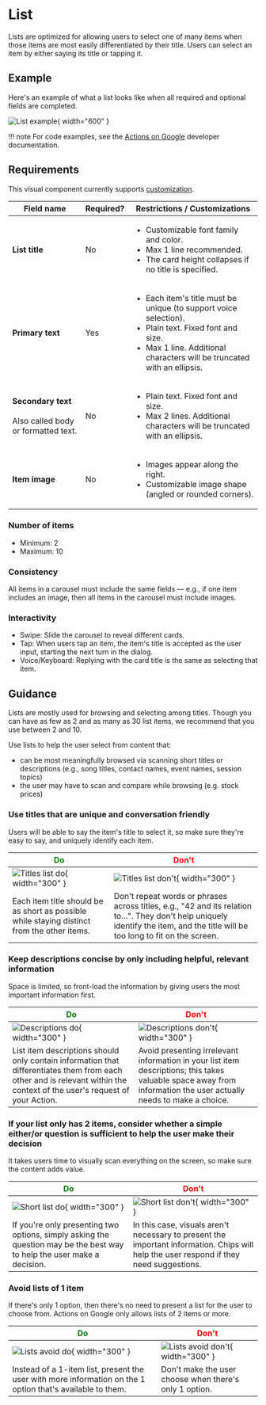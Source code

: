 # List

Lists are optimized for allowing users to select one of many items when those
items are most easily differentiated by their title. Users can select an item by
either saying its title or tapping it.

## Example

Here's an example of what a list looks like when all required and optional
fields are completed.

![List example](../static/listmappeddaisies.png){ width="600" }

!!! note
    For code examples, see the
    [Actions on Google](https://developers.google.com/assistant/df-asdk/responses#basic_card)
    developer documentation.

## Requirements

This visual component currently supports [customization](customization.md).

Field name | Required? | Restrictions / Customizations
---|---|---
**List title** | No | <ul><li>Customizable font family and color.</li><li>Max 1 line recommended.</li><li>The card height collapses if no title is specified.</li></ul>
**Primary text** | Yes | <ul><li>Each item's title must be unique (to support voice selection).</li><li>Plain text. Fixed font and size.</li><li>Max 1 line. Additional characters will be truncated with an ellipsis.</li></ul>
**Secondary text**<br/><br/>Also called body or formatted text. | No | <ul><li>Plain text. Fixed font and size.</li><li>Max 2 lines. Additional characters will be truncated with an ellipsis.</li></ul>
**Item image** | No | <ul><li>Images appear along the right.</li><li>Customizable image shape (angled or rounded corners).</li></ul>

### Number of items

- Minimum: 2
- Maximum: 10

### Consistency

All items in a carousel must include the same fields — e.g., if one item
includes an image, then all items in the carousel must include images.

### Interactivity

- Swipe: Slide the carousel to reveal different cards.
- Tap: When users tap an item, the item's title is accepted as the user input, starting the next turn in the dialog.
- Voice/Keyboard: Replying with the card title is the same as selecting that item.

## Guidance

Lists are mostly used for browsing and selecting among titles. Though you can
have as few as 2 and as many as 30 list items, we recommend that you use between
2 and 10.

Use lists to help the user select from content that:

- can be most meaningfully browsed via scanning short titles or descriptions (e.g., song titles, contact names, event names, session topics)
- the user may have to scan and compare while browsing (e.g. stock prices)

### Use titles that are unique and conversation friendly

Users will be able to say the item's title to select it, so make sure they're
easy to say, and uniquely identify each item.

<span style="color: green;">Do</span> | <span style="color: red;">Don't</span>
---|---
![Titles list do](../static/titles-list-do.png){ width="300" } | ![Titles list don't](../static/titles-list-dont.png){ width="300" }
Each item title should be as short as possible while staying distinct from the other items. | Don't repeat words or phrases across titles, e.g., "42 and its relation to...". They don't help uniquely identify the item, and the title will be too long to fit on the screen.

### Keep descriptions concise by only including helpful, relevant information

Space is limited, so front-load the information by giving users the most
important information first.

<span style="color: green;">Do</span> | <span style="color: red;">Don't</span>
---|---
![Descriptions do](../static/descriptions-do.png){ width="300" } | ![Descriptions don't](../static/descriptions-dont.png){ width="300" }
List item descriptions should only contain information that differentiates them from each other and is relevant within the context of the user's request of your Action. | Avoid presenting irrelevant information in your list item descriptions; this takes valuable space away from information the user actually needs to make a choice.

### If your list only has 2 items, consider whether a simple either/or question is sufficient to help the user make their decision

It takes users time to visually scan everything on the screen, so make sure the
content adds value.

<span style="color: green;">Do</span> | <span style="color: red;">Don't</span>
---|---
![Short list do](../static/shortlist-do.png){ width="300" } | ![Short list don't](../static/shortlist-dont.png){ width="300" }
If you're only presenting two options, simply asking the question may be the best way to help the user make a decision. | In this case, visuals aren't necessary to present the important information. Chips will help the user respond if they need suggestions.

### Avoid lists of 1 item

If there's only 1 option, then there's no need to present a list for the user to
choose from. Actions on Google only allows lists of 2 items or more.

<span style="color: green;">Do</span> | <span style="color: red;">Don't</span>
---|---
![Lists avoid do](../static/lists-avoid-do.png){ width="300" } | ![Lists avoid don't](../static/lists-avoid-dont.png){ width="300" }
Instead of a 1-item list, present the user with more information on the 1 option that's available to them. | Don't make the user choose when there's only 1 option.
